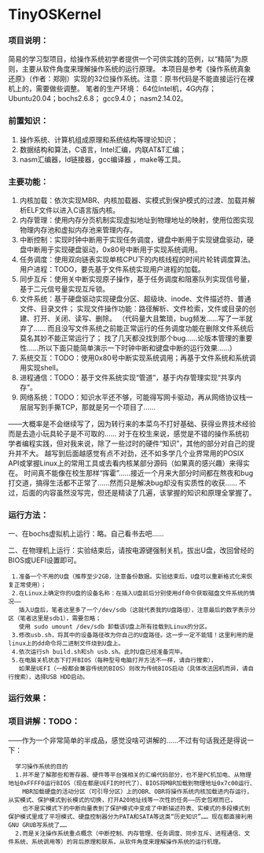 # TinyOSKernel

### 项目说明：

简易的学习型项目，给操作系统初学者提供一个可供实践的范例，以“精简”为原则，主要从软件角度来理解操作系统的运行原理。
本项目是参考《操作系统真象还原》（作者：郑刚）实现的32位操作系统。注意：原书代码是不能直接运行在裸机上的，需要做些调整。
笔者的生产环境：
          64位Intel机，4G内存；
          Ubuntu20.04；bochs2.6.8；
          gcc9.4.0； nasm2.14.02。

### 前置知识：
1. 操作系统、计算机组成原理和系统结构等理论知识；
2. 数据结构和算法，C语言，Intel汇编，内联AT&T汇编；
3. nasm汇编器，ld链接器，gcc编译器 ，make等工具。


### 主要功能：
1. 内核加载：依次实现MBR、内核加载器、实模式到保护模式的过渡、加载并解析ELF文件以进入C语言版内核。
2. 内存管理：使用内存分页机制实现虚拟地址到物理地址的映射，使用位图实现物理内存池和虚拟内存池来管理内存。
3. 中断控制：实现时钟中断用于实现任务调度，键盘中断用于实现键盘驱动，硬盘中断用于实现硬盘驱动，0x80号中断用于实现系统调用。
4. 任务调度：使用双向链表实现单核CPU下的内核线程的时间片轮转调度算法。
            用户进程：TODO，要先基于文件系统实现用户进程的加载。
5. 同步互斥：使用关中断实现原子操作，基于任务调度和阻塞队列实现信号量，基于二元信号量实现互斥锁。
5. 文件系统：基于硬盘驱动实现硬盘分区、超级块、inode、文件描述符、普通文件、目录文件；
            实现文件操作功能：路径解析、文件检索，文件或目录的创建、打开、关闭、读写、删除。
           （代码量大且繁琐，bug频发……写了一半就弃了……
             而且没写文件系统之前能正常运行的任务调度功能在删除文件系统后莫名其妙不能正常运行了；
             找了几天都没找到那个bug……论版本管理的重要性……所以下面只能简单演示一下时钟中断和键盘中断的运行效果……）              
6. 系统交互：TODO：使用0x80号中断实现系统调用；再基于文件系统和系统调用实现shell。
7. 进程通信：TODO：基于文件系统实现“管道”，基于内存管理实现“共享内存”。
8. 网络系统：TODO：知识水平还不够，可能得写网卡驱动，再从网络协议栈一层层写到手撕TCP，那就是另一个项目了……

——大概率是不会继续写了，因为转行来的本菜鸟不打好基础、获得业界技术经验而是去造小玩具轮子是不可取的……
  对于在校生来说，感觉是不错的操作系统初学者编程实践，但对我来说，除了一些过时的硬件“知识”，其他的部分对自己的提升并不大。
  越写到后面越感觉有点不对劲，还不如多学几个业界常用的POSIX API或掌握Linux上的常用工具或去看内核某部分源码（如果真的感兴趣）来得实在。
  时间真不能像在校生那样“挥霍”……接近一个月来大部分时间都在熬夜和bug打交道，搞得生活都不正常了……然而只是解决bug却没有实质性的收获……
  不过，后面的内容虽然没写完，但还是精读了几遍，该掌握的知识和原理全掌握了。
  
  


### 运行方法：

一、在bochs虚拟机上运行：略。自己看书去吧……

二、在物理机上运行：实验结束后，请按电源键强制关机，拔出U盘，改回曾经的BIOS或UEFI设置即可。

     1.准备一个不用的U盘（推荐至少2GB，注意备份数据。实验结束后，U盘可以重新格式化来恢复正常使用）；
     2.在Linux上确定你的U盘的设备名称：在插入U盘前后分别使用df命令获取磁盘文件系统的情况——
       插入U盘后，笔者这里多了一个/dev/sdb（这就代表我的U盘路径），注意最后的数字表示分区（笔者这里是sdb1），需要忽略；
       使用 sudo umount /dev/sdb 卸载该U盘上所有挂载到Linux的分区。
     3.修改usb.sh，将其中的设备路径改为你自己的U盘路径。这一步一定不能错！这里利用的是linux上的dd命令将二进制文件烧到U盘上。
     4.依次运行sh build.sh和sh usb.sh。此时U盘已经准备完毕。
     5.在电脑关机状态下打开BIOS（每种型号电脑打开方法不一样，请自行搜索），
       如果是UEFI（一般都会兼容传统的BIOS）则改为传统BIOS启动（具体改法因机而异，请自行搜索），选择USB HDD启动。

### 运行效果：






### 项目讲解：TODO：

——作为一个非常简单的半成品，感觉没啥可讲解的……不过有句话我还是得说一下：
```
  学习操作系统的目的
  1.并不是了解那些和寄存器、硬件等平台强相关的汇编代码部分，也不是PC机加电、从物理地址0xFFFF0运行BIOS（现在都是UEFI的时代了）、BIOS将MBR加载到物理地址0x7c00运行、
    MBR加载硬盘的活动分区（可引导分区）上的OBR、OBR将操作系统内核加载进内存运行，从实模式、保护模式到长模式的切换，打开A20地址线等一次性的任务——历史包袱而已，
    也不是实模式下的中断向量表到了保护模式中变成了中断描述符表、实模式的多段模式到保护模式里成了平坦模式、硬盘控制器分为PATA和SATA等这类“历史知识”…… 现在都直接利用GNU GRUB写系统了……
  2.而是关注操作系统重点概念（中断控制、内存管理、任务调度、同步互斥、进程通信、文件系统、系统调用等）的背后原理和联系，从软件角度来理解操作系统的运行机理。
  
```

